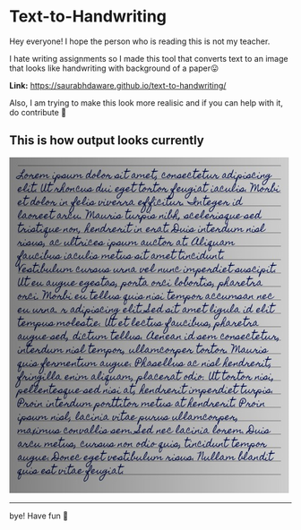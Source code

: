 # Text-to-Handwriting

Hey everyone! I hope the person who is reading this is not my teacher.

I hate writing assignments so I made this tool that converts text to an image that looks like handwriting with background of a paper😛

**Link:** https://saurabhdaware.github.io/text-to-handwriting/

Also, I am trying to make this look more realisic and if you can help with it, do contribute 🌻

## This is how output looks currently
![Sample image of output](sample.jpeg)

---
bye!
Have fun 🦄